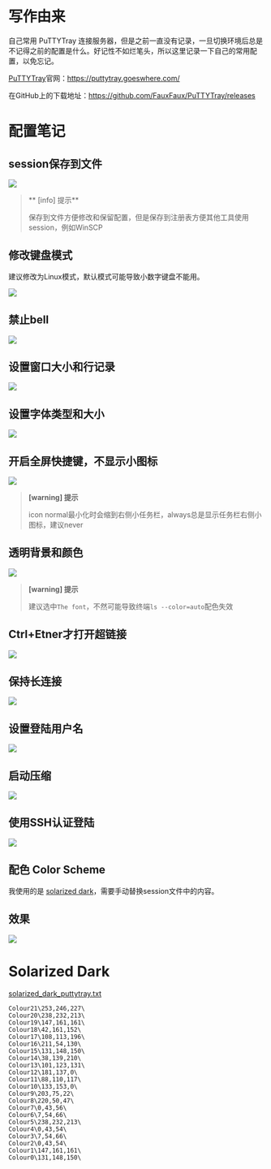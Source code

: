 # 写作由来

自己常用 PuTTYTray 连接服务器，但是之前一直没有记录，一旦切换环境后总是不记得之前的配置是什么。好记性不如烂笔头，所以这里记录一下自己的常用配置，以免忘记。

[PuTTYTray](https://puttytray.goeswhere.com/)官网：https://puttytray.goeswhere.com/

在GitHub上的下载地址：https://github.com/FauxFaux/PuTTYTray/releases

# 配置笔记

## session保存到文件

![](../images/putty_tray/1_sessions.png)

> ** [info] 提示**
>
> 保存到文件方便修改和保留配置，但是保存到注册表方便其他工具使用session，例如WinSCP

## 修改键盘模式

建议修改为Linux模式，默认模式可能导致小数字键盘不能用。

![](../images/putty_tray/2_keyboard.png)

## 禁止bell

![](../images/putty_tray/3_bell_disable.png)

## 设置窗口大小和行记录

![](../images/putty_tray/4_size_and_line.png)

## 设置字体类型和大小

![](../images/putty_tray/5_font.png)

## 开启全屏快捷键，不显示小图标

![](../images/putty_tray/6_behaviour.png)

> **[warning] 提示**
> 
> icon normal最小化时会缩到右侧小任务栏，always总是显示任务栏右侧小图标，建议never

## 透明背景和颜色

![](../images/putty_tray/7_colours.png)

> **[warning] 提示**
> 
> 建议选中`The font`，不然可能导致终端`ls --color=auto`配色失效

## Ctrl+Etner才打开超链接

![](../images/putty_tray/8_hyperlinks.png)

## 保持长连接

![](../images/putty_tray/9_keepalives.png)

## 设置登陆用户名

![](../images/putty_tray/10_login_username.png)

## 启动压缩

![](../images/putty_tray/11_compression.png)

## 使用SSH认证登陆

![](../images/putty_tray/12_pem.png)

## 配色 Color Scheme

我使用的是 [solarized dark](https://github.com/altercation/solarized/tree/master/putty-colors-solarized)，需要手动替换session文件中的内容。

## 效果

![](../images/putty_tray/13_xiaoguo.png)

# Solarized Dark

[solarized_dark_puttytray.txt](https://github.com/altercation/solarized/blob/master/putty-colors-solarized/solarized_dark_puttytray.txt) 

    Colour21\253,246,227\
    Colour20\238,232,213\
    Colour19\147,161,161\
    Colour18\42,161,152\
    Colour17\108,113,196\
    Colour16\211,54,130\
    Colour15\131,148,150\
    Colour14\38,139,210\
    Colour13\101,123,131\
    Colour12\181,137,0\
    Colour11\88,110,117\
    Colour10\133,153,0\
    Colour9\203,75,22\
    Colour8\220,50,47\
    Colour7\0,43,56\
    Colour6\7,54,66\
    Colour5\238,232,213\
    Colour4\0,43,54\
    Colour3\7,54,66\
    Colour2\0,43,54\
    Colour1\147,161,161\
    Colour0\131,148,150\
